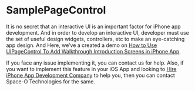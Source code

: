 # SamplePageControl

It is no secret that an interactive UI is an important factor for iPhone app development. And in order to develop an interactive UI, developer must use the set of useful design widgets, controllers, etc to make an eye-catching app design. And Here, we’ve a created a demo on [How to Use UIPageControl To Add Walkthrough Introduction Screens in iPhone App](https://www.spaceotechnologies.com/uipagecontrol-tutorial-example/). 

If you face any issue implementing it, you can contact us for help. Also, if you want to implement this feature in your iOS App and looking to [Hire iPhone App Development Company](https://www.spaceotechnologies.com/iphone-app-development/ ) to help you, then you can contact Space-O Technologies for the same.
